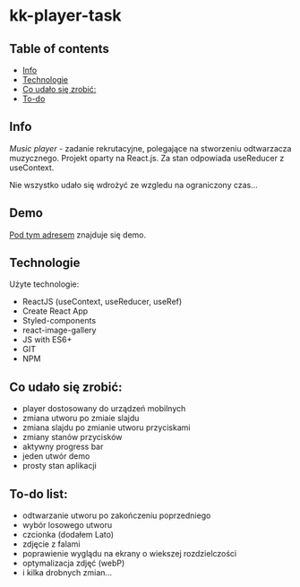 # kk-player-task

## Table of contents

- [Info](#info)
- [Technologie](#technologie)
- [Co udało się zrobić:](#Co-udało-się-zrobić)
- [To-do](#to-do-list)

## Info

_Music player_ - zadanie rekrutacyjne, polegające na stworzeniu odtwarzacza muzycznego. Projekt oparty na React.js. Za stan odpowiada useReducer z useContext.

Nie wszystko udało się wdrożyć ze wzgledu na ograniczony czas...

## Demo

[Pod tym adresem](https://krykor.github.io/kk-player-task/) znajduje się demo.

## Technologie

Użyte technologie:

- ReactJS (useContext, useReducer, useRef)
- Create React App
- Styled-components
- react-image-gallery 
- JS with ES6+
- GIT
- NPM

## Co udało się zrobić:


- player dostosowany do urządzeń mobilnych
- zmiana utworu po zmiaie slajdu
- zmiana slajdu po zmianie utworu przyciskami
- zmiany stanów przycisków
- aktywny progress bar
- jeden utwór demo
- prosty stan aplikacji

## To-do list:

- odtwarzanie utworu po zakończeniu poprzedniego
- wybór losowego utworu
- czcionka (dodałem Lato)
- zdjęcie z falami
- poprawienie wyglądu na ekrany o wiekszej rozdzielczości
- optymalizacja zdjęć (webP)
- i kilka drobnych zmian...
